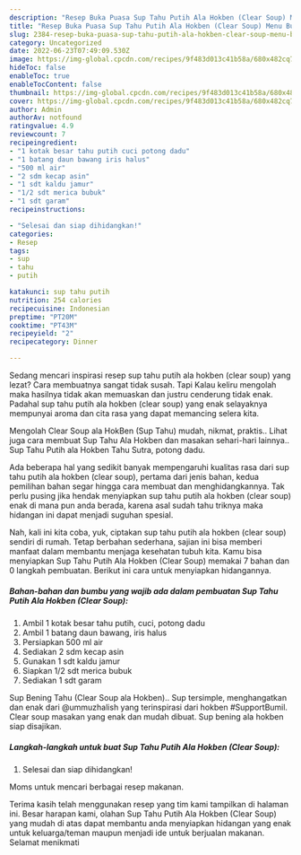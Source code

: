 ```yaml
---
description: "Resep Buka Puasa Sup Tahu Putih Ala Hokben (Clear Soup) Menu Buka Puas"
title: "Resep Buka Puasa Sup Tahu Putih Ala Hokben (Clear Soup) Menu Buka Puas"
slug: 2384-resep-buka-puasa-sup-tahu-putih-ala-hokben-clear-soup-menu-buka-puas
category: Uncategorized
date: 2022-06-23T07:49:09.530Z
image: https://img-global.cpcdn.com/recipes/9f483d013c41b58a/680x482cq70/sup-tahu-putih-ala-hokben-clear-soup-foto-resep-utama.jpg
hideToc: false
enableToc: true
enableTocContent: false
thumbnail: https://img-global.cpcdn.com/recipes/9f483d013c41b58a/680x482cq70/sup-tahu-putih-ala-hokben-clear-soup-foto-resep-utama.jpg
cover: https://img-global.cpcdn.com/recipes/9f483d013c41b58a/680x482cq70/sup-tahu-putih-ala-hokben-clear-soup-foto-resep-utama.jpg
author: Admin
authorAv: notfound
ratingvalue: 4.9
reviewcount: 7
recipeingredient:
- "1 kotak besar tahu putih cuci potong dadu"
- "1 batang daun bawang iris halus"
- "500 ml air"
- "2 sdm kecap asin"
- "1 sdt kaldu jamur"
- "1/2 sdt merica bubuk"
- "1 sdt garam"
recipeinstructions:

- "Selesai dan siap dihidangkan!"
categories:
- Resep
tags:
- sup
- tahu
- putih

katakunci: sup tahu putih 
nutrition: 254 calories
recipecuisine: Indonesian
preptime: "PT20M"
cooktime: "PT43M"
recipeyield: "2"
recipecategory: Dinner

---
```



Sedang mencari inspirasi resep sup tahu putih ala hokben (clear soup) yang lezat? Cara membuatnya sangat tidak susah. Tapi Kalau keliru mengolah maka hasilnya tidak akan memuaskan dan justru cenderung tidak enak. Padahal sup tahu putih ala hokben (clear soup) yang enak selayaknya mempunyai aroma dan cita rasa yang dapat memancing selera kita.


Mengolah Clear Soup ala HokBen (Sup Tahu) mudah, nikmat, praktis.. Lihat juga cara membuat Sup Tahu Ala Hokben dan masakan sehari-hari lainnya.. Sup Tahu Putih ala Hokben Tahu Sutra, potong dadu.

Ada beberapa hal yang sedikit banyak mempengaruhi kualitas rasa dari sup tahu putih ala hokben (clear soup), pertama dari jenis bahan, kedua pemilihan bahan segar hingga cara membuat dan menghidangkannya. Tak perlu pusing jika hendak menyiapkan sup tahu putih ala hokben (clear soup) enak di mana pun anda berada, karena asal sudah tahu triknya maka hidangan ini dapat menjadi suguhan spesial.


Nah, kali ini kita coba, yuk, ciptakan sup tahu putih ala hokben (clear soup) sendiri di rumah. Tetap berbahan sederhana, sajian ini bisa memberi manfaat dalam membantu menjaga kesehatan tubuh kita. Kamu bisa menyiapkan Sup Tahu Putih Ala Hokben (Clear Soup) memakai 7 bahan dan 0 langkah pembuatan. Berikut ini cara untuk menyiapkan hidangannya.

<!--inarticleads1-->

##### Bahan-bahan dan bumbu yang wajib ada dalam pembuatan Sup Tahu Putih Ala Hokben (Clear Soup):

1. Ambil 1 kotak besar tahu putih, cuci, potong dadu
1. Ambil 1 batang daun bawang, iris halus
1. Persiapkan 500 ml air
1. Sediakan 2 sdm kecap asin
1. Gunakan 1 sdt kaldu jamur
1. Siapkan 1/2 sdt merica bubuk
1. Sediakan 1 sdt garam


Sup Bening Tahu (Clear Soup ala Hokben).. Sup tersimple, menghangatkan dan enak dari @ummuzhalish yang terinspirasi dari hokben #SupportBumil. Clear soup masakan yang enak dan mudah dibuat. Sup bening ala hokben siap disajikan. 

<!--inarticleads2-->

##### Langkah-langkah untuk buat Sup Tahu Putih Ala Hokben (Clear Soup):


1. Selesai dan siap dihidangkan!

Moms untuk mencari berbagai resep makanan. 

Terima kasih telah menggunakan resep yang tim kami tampilkan di halaman ini. Besar harapan kami, olahan Sup Tahu Putih Ala Hokben (Clear Soup) yang mudah di atas dapat membantu anda menyiapkan hidangan yang enak untuk keluarga/teman maupun menjadi ide untuk berjualan makanan. Selamat menikmati
